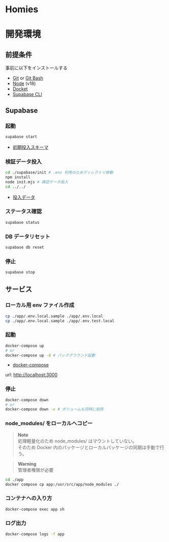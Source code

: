 # Homies

# 開発環境

## 前提条件

事前に以下をインストールする

- [Git](https://github.com/git-guides/install-git) or [Git Bash](https://gitforwindows.org/)
- [Node](https://nodejs.org/ja/) (v18)
- [Docket](https://docs.docker.com/engine/install/)
- [Supabase CLI](https://supabase.com/docs/guides/resources/supabase-cli)

## Supabase

### 起動

```sh
supabase start
```

- [初期投入スキーマ](/supabase/seed.sql)

### 検証データ投入

```sh
cd ./supabase/init # .env 利用のためディレクトリ移動
npm install
node init.mjs # 検証データ投入
cd ../../
```

- [投入データ](/supabase/init/data)

### ステータス確認

```sh
supabase status
```

### DB データリセット

```sh
supabase db reset
```

### 停止

```sh
supabase stop
```

## サービス

### ローカル用 env ファイル作成

```sh
cp ./app/.env.local.sample ./app/.env.local
cp ./app/.env.local.sample ./app/.env.test.local
```

### 起動

```sh
docker-compose up
# or
docker-compose up -d # バックグラウンド起動
```

- [docker-compose](/docker-compose.yml)

url: <http://localhost:3000>

### 停止

```sh
docker-compose down
# or
docker-compose down -v # ボリュームも同時に削除
```

### node_modules/ をローカルへコピー

> **Note**  
> 処理軽量化のため node_modules/ はマウントしていない。  
> そのため Docker 内のパッケージとローカルパッケージの同期は手動で行う。

> **Warning**  
> 管理者権限が必要

```sh
cd ./app
docker compose cp app:/usr/src/app/node_modules ./
```

### コンテナへの入り方

```sh
docker-compose exec app sh
```

### ログ出力

```sh
docker-compose logs -f app
```

